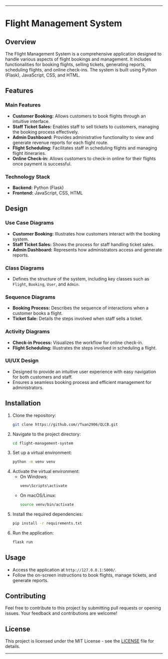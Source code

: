 
---

# Flight Management System

## Overview

The Flight Management System is a comprehensive application designed to handle various aspects of flight bookings and management. It includes functionalities for booking flights, selling tickets, generating reports, scheduling flights, and online check-ins. The system is built using Python (Flask), JavaScript, CSS, and HTML.

## Features

### Main Features

- **Customer Booking:** Allows customers to book flights through an intuitive interface.
- **Staff Ticket Sales:** Enables staff to sell tickets to customers, managing the booking process effectively.
- **Admin Dashboard:** Provides administrative functionality to view and generate revenue reports for each flight route.
- **Flight Scheduling:** Facilitates staff in scheduling flights and managing flight itineraries.
- **Online Check-in:** Allows customers to check-in online for their flights once payment is successful.

### Technology Stack

- **Backend:** Python (Flask)
- **Frontend:** JavaScript, CSS, HTML

## Design

### Use Case Diagrams
- **Customer Booking:** Illustrates how customers interact with the booking system.
- **Staff Ticket Sales:** Shows the process for staff handling ticket sales.
- **Admin Dashboard:** Represents how administrators access and generate reports.

### Class Diagrams
- Defines the structure of the system, including key classes such as `Flight`, `Booking`, `User`, and `Admin`.

### Sequence Diagrams
- **Booking Process:** Describes the sequence of interactions when a customer books a flight.
- **Ticket Sale:** Details the steps involved when staff sells a ticket.

### Activity Diagrams
- **Check-in Process:** Visualizes the workflow for online check-in.
- **Flight Scheduling:** Illustrates the steps involved in scheduling a flight.

### UI/UX Design
- Designed to provide an intuitive user experience with easy navigation for both customers and staff.
- Ensures a seamless booking process and efficient management for administrators.

## Installation

1. Clone the repository:
   ```bash
   git clone https://github.com//Tuan2906/QLCB.git
   ```
2. Navigate to the project directory:
   ```bash
   cd flight-management-system
   ```
3. Set up a virtual environment:
   ```bash
   python -m venv venv
   ```
4. Activate the virtual environment:
   - On Windows:
     ```bash
     venv\Scripts\activate
     ```
   - On macOS/Linux:
     ```bash
     source venv/bin/activate
     ```
5. Install the required dependencies:
   ```bash
   pip install -r requirements.txt
   ```
6. Run the application:
   ```bash
   flask run
   ```

## Usage

- Access the application at `http://127.0.0.1:5000/`.
- Follow the on-screen instructions to book flights, manage tickets, and generate reports.

## Contributing

Feel free to contribute to this project by submitting pull requests or opening issues. Your feedback and contributions are welcome!

## License

This project is licensed under the MIT License - see the [LICENSE](LICENSE) file for details.

---

